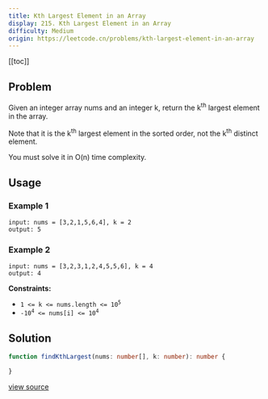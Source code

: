 ```yaml
---
title: Kth Largest Element in an Array
display: 215. Kth Largest Element in an Array
difficulty: Medium
origin: https://leetcode.cn/problems/kth-largest-element-in-an-array
---
```


[[toc]]

## Problem

Given an integer array nums and an integer k, return the k<sup>th</sup> largest element in the array.

Note that it is the k<sup>th</sup> largest element in the sorted order, not the k<sup>th</sup> distinct element.

You must solve it in O(n) time complexity.

## Usage

### Example 1

```
input: nums = [3,2,1,5,6,4], k = 2
output: 5
```

### Example 2

```
input: nums = [3,2,3,1,2,4,5,5,6], k = 4
output: 4
```

**Constraints:**

- <code>1 &lt;= k &lt;= nums.length &lt;= 10<sup>5</sup></code>
- <code>-10<sup>4</sup> &lt;= nums[i] &lt;= 10<sup>4</sup></code>


## Solution

```ts
function findKthLargest(nums: number[], k: number): number {

}
```

[view source](https://leetcode.cn/problems/kth-largest-element-in-an-array)
